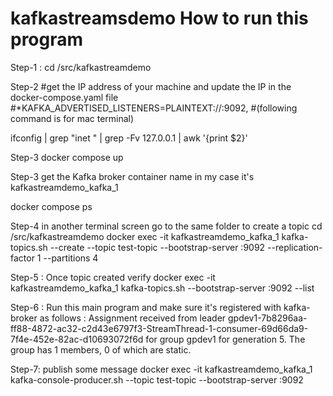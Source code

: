 # kafkastreamsdemo How to run this program 

 Step-1 : 
 cd /src/kafkastreamdemo

 Step-2 #get the IP address of your machine and update the IP in the docker-compose.yaml file 
 #*KAFKA_ADVERTISED_LISTENERS=PLAINTEXT://<your ID address>:9092,
 #(following command is for mac terminal)
 
 ifconfig | grep "inet " | grep -Fv 127.0.0.1 | awk '{print $2}'

 Step-3
 docker compose up

 Step-3 get the Kafka broker container name in my case it's kafkastreamdemo_kafka_1

   docker compose ps


 Step-4 in another terminal screen go to the same folder to create a topic
   cd /src/kafkastreamdemo
   docker exec -it kafkastreamdemo_kafka_1 kafka-topics.sh --create --topic test-topic --bootstrap-server <ipaddress>:9092 --replication-factor 1 --partitions 4

 Step-5 : Once topic created verify
    docker exec -it kafkastreamdemo_kafka_1 kafka-topics.sh --bootstrap-server <ipaddress>:9092 --list


Step-6 : Run this main program and make sure it's registered with kafka-broker as follows :
    Assignment received from leader gpdev1-7b8296aa-ff88-4872-ac32-c2d43e6797f3-StreamThread-1-consumer-69d66da9-7f4e-452e-82ac-d10693072f6d for group gpdev1 for generation 5. The group has 1 members, 0 of which are static.

Step-7: publish some message
    docker exec -it kafkastreamdemo_kafka_1 kafka-console-producer.sh --topic test-topic --bootstrap-server <ipaddress>:9092
 

